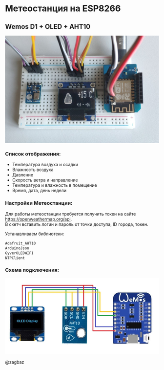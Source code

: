 # Метеостанция на ESP8266
## Wemos D1 + OLED + AHT10
![layout](https://github.com/ZagBaZ/Arduino_project/blob/main/Meteo_Station/images/layout.jpg)
### Список отображения:

- Температура воздуха и осадки
- Влажность воздуха
- Давление
- Скорость ветра и направление
- Температура и влажность в помещение
- Время, дата, день недели
 
### Настройки Метеостанции:

Для работы метеостанции требуется получить токен на сайте https://openweathermap.org/api.  
В скетч вставить логин и пароль от точки доступа, ID города, токен.

Устанавливаем библиотеки:
```
Adafruit_AHT10
ArduinoJson
GyverOLEDWIFI
NTPClient
```

### Схема подключения:
![scheme](https://github.com/ZagBaZ/Arduino_project/blob/main/Meteo_Station/images/scheme.jpg)

@zagbaz

